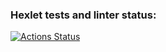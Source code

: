 ### Hexlet tests and linter status:
[![Actions Status](https://github.com/xemyleigh/frontend-project-lvl1/workflows/hexlet-check/badge.svg)](https://github.com/xemyleigh/frontend-project-lvl1/actions)